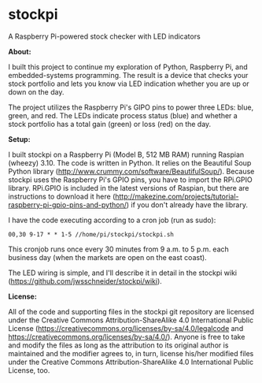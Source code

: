 stockpi
=======

A Raspberry Pi-powered stock checker with LED indicators


**About:**

I built this project to continue my exploration of Python, Raspberry Pi, and embedded-systems programming. The result is a device that checks your stock portfolio and lets you know via LED indication whether you are up or down on the day.

The project utilizes the Raspberry Pi's GIPO pins to power three LEDs: blue, green, and red. The LEDs indicate process status (blue) and whether a stock portfolio has a total gain (green) or loss (red) on the day.


**Setup:**

I built stockpi on a Raspberry Pi (Model B, 512 MB RAM) running Raspian (wheezy) 3.10. The code is written in Python. It relies on the Beautiful Soup Python library (http://www.crummy.com/software/BeautifulSoup/). Because stockpi uses the Raspberry Pi's GPIO pins, you have to import the RPi.GPIO library. RPi.GPIO is included in the latest versions of Raspian, but there are instructions to download it here (http://makezine.com/projects/tutorial-raspberry-pi-gpio-pins-and-python/) if you don't already have the library.

I have the code executing according to a cron job (run as sudo):

```
00,30 9-17 * * 1-5 //home/pi/stockpi/stockpi.sh
```

This cronjob runs once every 30 minutes from 9 a.m. to 5 p.m. each business day (when the markets are open on the east coast).

The LED wiring is simple, and I'll describe it in detail in the stockpi wiki (https://github.com/jwsschneider/stockpi/wiki).


**License:**

All of the code and supporting files in the stockpi git repository are licensed under the Creative Commons Attribution-ShareAlike 4.0 International Public License (https://creativecommons.org/licenses/by-sa/4.0/legalcode and https://creativecommons.org/licenses/by-sa/4.0/). Anyone is free to take and modify the files as long as the attribution to its original author is maintained and the modifier agrees to, in turn, license his/her modified files under the Creative Commons Attribution-ShareAlike 4.0 International Public License, too.
